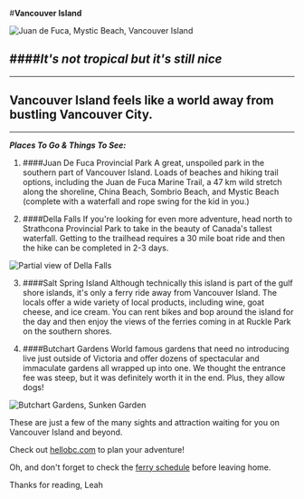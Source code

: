 #**Vancouver Island**

![Juan de Fuca, Mystic Beach, Vancouver Island](/desktop/leah/epicodus/my-fav-vacay/img/IMG_1996.jpg "Mystic Beach")

####_It's not tropical but it's still nice_
---
-------------------------------------------------------------------------------
 Vancouver Island feels like a world away from bustling Vancouver City.
------------------------------------------------------------------------------
---
***Places To Go & Things To See:***

1. ####Juan De Fuca Provincial Park
A great, unspoiled park in the southern part of Vancouver Island. Loads of beaches and hiking trail options, including the Juan de Fuca Marine Trail, a 47 km wild stretch along the shoreline, China Beach, Sombrio Beach, and Mystic Beach (complete with a waterfall and rope swing for the kid in you.)

2. ####Della Falls
	If you're looking for even more adventure, head north to Strathcona Provincial Park to take in the beauty of Canada's tallest waterfall. Getting to the trailhead requires a 30 mile boat ride and then the hike can be completed in 2-3 days.

  ![Partial view of Della Falls](/desktop/leah/epicodus/my-fav-vacay/img/IMG_2025.jpg "Beautiful Della Falls")

3. ####Salt Spring Island
	Although technically this island is part of the gulf shore islands, it's only a ferry ride away from Vancouver Island. The locals offer a wide variety of local products, including wine, goat cheese, and ice cream. You can rent bikes and bop around the island for the day and then enjoy the views of the ferries coming in at Ruckle Park on the southern shores.

4. ####Butchart Gardens
	World famous gardens that need no introducing live just outside of Victoria and offer dozens of spectacular and immaculate gardens all wrapped up into one. We thought the entrance fee was steep, but it was definitely worth it in the end. Plus, they allow dogs!

  ![Butchart Gardens, Sunken Garden](/desktop/leah/epicodus/my-fav-vacay/img/IMG_1881.jpg "Sunken Garden")

These are just a few of the many sights and attraction waiting for you on Vancouver Island and beyond.

Check out [hellobc.com](https://www.hellobc.com/vancouver-island.aspx) to plan your adventure!

Oh, and don't forget to check the [ferry schedule](https://www.bcferries.com/schedules/mainland/tssw-current.php) before leaving home.

Thanks for reading,
Leah
